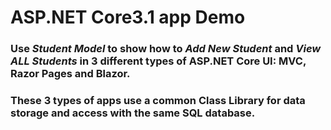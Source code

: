 # ASP.NET Core3.1 app Demo

<h3> Use <em>Student Model</em> to show how to <em>Add New Student</em> and <em>View ALL Students</em> in 3 different types of ASP.NET Core UI: MVC, Razor Pages and Blazor. </h3> 
<h3> These 3 types of apps use a common Class Library for data storage and access with the same SQL database. </h3>
